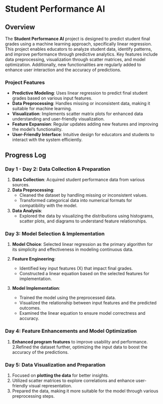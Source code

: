 # Student Performance AI

## Overview

The **Student Performance AI** project is designed to predict student final grades using a machine learning approach, specifically linear regression. This project enables educators to analyze student data, identify patterns, and improve performance through predictive analytics. Key features include data preprocessing, visualization through scatter matrices, and model optimization. Additionally, new functionalities are regularly added to enhance user interaction and the accuracy of predictions.

### Project Features

- **Predictive Modeling**: Uses linear regression to predict final student grades based on various input features.
- **Data Preprocessing**: Handles missing or inconsistent data, making it suitable for machine learning.
- **Visualization**: Implements scatter matrix plots for enhanced data understanding and user-friendly visualization.
- **Feature Expansion**: Regular updates adding new features and improving the model’s functionality.
- **User-Friendly Interface**: Intuitive design for educators and students to interact with the system efficiently.

## Progress Log

### Day 1 - Day 2: Data Collection & Preparation
1. **Data Collection**: Acquired student performance data from various sources.
2. **Data Preprocessing**:
   - Cleaned the dataset by handling missing or inconsistent values.
   - Transformed categorical data into numerical formats for compatibility with the model.
3. **Data Analysis**:
   - Explored the data by visualizing the distributions using histograms, scatter plots, and diagrams to understand feature relationships.
   
### Day 3: Model Selection & Implementation
1. **Model Choice**: Selected linear regression as the primary algorithm for its simplicity and effectiveness in modeling continuous data.
2. **Feature Engineering**:
   - Identified key input features (X) that impact final grades.
   - Constructed a linear equation based on the selected features for implementation.
   
3. **Model Implementation**:
   - Trained the model using the preprocessed data.
   - Visualized the relationship between input features and the predicted outcomes.
   - Examined the linear equation to ensure model correctness and accuracy.

### Day 4: Feature Enhancements and Model Optimization
1. **Enhanced program features** to improve usability and performance.
2.Refined the dataset further, optimizing the input data to boost the accuracy of the predictions.

### Day 5: Data Visualization and Preparation
1. Focused on **plotting the data** for better insights.
2. Utilized scatter matrices to explore correlations and enhance user-friendly visual representation.
3. Prepared the data, making it more suitable for the model through various preprocessing steps.


